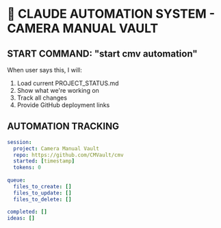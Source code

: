 # 🤖 CLAUDE AUTOMATION SYSTEM - CAMERA MANUAL VAULT

## START COMMAND: "start cmv automation"

When user says this, I will:
1. Load current PROJECT_STATUS.md
2. Show what we're working on
3. Track all changes
4. Provide GitHub deployment links

## AUTOMATION TRACKING

```yaml
session:
  project: Camera Manual Vault
  repo: https://github.com/CMVault/cmv
  started: [timestamp]
  tokens: 0
  
queue:
  files_to_create: []
  files_to_update: []
  files_to_delete: []
  
completed: []
ideas: []
